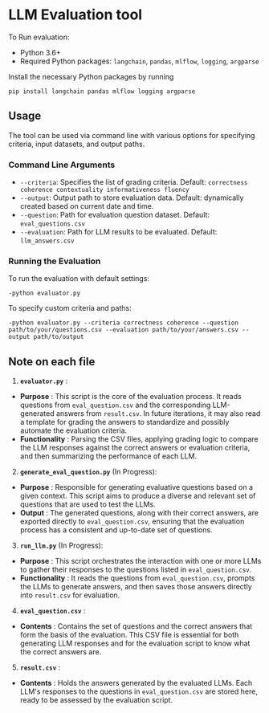 # LLM Evaluation tool

To Run evaluation: 

* Python 3.6+
* Required Python packages: `langchain`, `pandas`, `mlflow`, `logging`, `argparse`

Install the necessary Python packages by running

    pip install langchain pandas mlflow logging argparse


## Usage

The tool can be used via command line with various options for specifying criteria, input datasets, and output paths.

### Command Line Arguments

* `--criteria`: Specifies the list of grading criteria. Default: `correctness coherence contextuality informativeness fluency`
* `--output`: Output path to store evaluation data. Default: dynamically created based on current date and time.
* `--question`: Path for evaluation question dataset. Default: `eval_questions.csv`
* `--evaluation`: Path for LLM results to be evaluated. Default: `llm_answers.csv`

### Running the Evaluation

To run the evaluation with default settings:

`-python evaluator.py`

To specify custom criteria and paths:

`-python evaluator.py --criteria correctness coherence --question path/to/your/questions.csv --evaluation path/to/your/answers.csv --output path/to/output`



## Note on each file

1. **`evaluator.py`** :

* **Purpose** : This script is the core of the evaluation process. It reads questions from `eval_question.csv` and the corresponding LLM-generated answers from `result.csv`. In future iterations, it may also read a template for grading the answers to standardize and possibly automate the evaluation criteria.
* **Functionality** : Parsing the CSV files, applying grading logic to compare the LLM responses against the correct answers or evaluation criteria, and then summarizing the performance of each LLM.

2. **`generate_eval_question.py`** (In Progress):

* **Purpose** : Responsible for generating evaluative questions based on a given context. This script aims to produce a diverse and relevant set of questions that are used to test the LLMs.
* **Output** : The generated questions, along with their correct answers, are exported directly to `eval_question.csv`, ensuring that the evaluation process has a consistent and up-to-date set of questions.

3. **`run_llm.py`** (In Progress):

* **Purpose** : This script orchestrates the interaction with one or more LLMs to gather their responses to the questions listed in `eval_question.csv`.
* **Functionality** : It reads the questions from `eval_question.csv`, prompts the LLMs to generate answers, and then saves those answers directly into `result.csv` for evaluation.

4. **`eval_question.csv`** :

* **Contents** : Contains the set of questions and the correct answers that form the basis of the evaluation. This CSV file is essential for both generating LLM responses and for the evaluation script to know what the correct answers are.

5. **`result.csv`** :

* **Contents** : Holds the answers generated by the evaluated LLMs. Each LLM's responses to the questions in `eval_question.csv` are stored here, ready to be assessed by the evaluation script.
